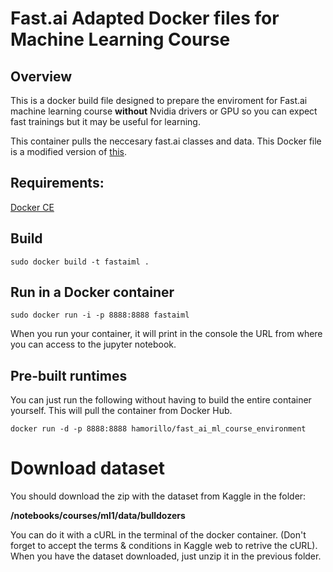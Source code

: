 # Fast.ai Adapted Docker files for Machine Learning Course


## Overview

This is a docker build file designed to prepare the enviroment for Fast.ai machine learning course **without** Nvidia drivers or GPU so you can expect fast trainings but it may be useful for learning.

This container pulls the neccesary fast.ai classes and data. This Docker file is a modified version of [this](https://github.com/Paperspace/fastai-docker/blob/master/fastai-v2/Dockerfile).

## Requirements:

[Docker CE](https://docs.docker.com/engine/installation/linux/docker-ce/ubuntu/)

## Build

`sudo docker build -t fastaiml .`


## Run in a Docker container

`sudo docker run -i -p 8888:8888 fastaiml`

When you run your container, it will print in the console the URL from where you can access to the jupyter notebook.

## Pre-built runtimes

You can just run the following without having to build the entire container yourself. This will pull the container from Docker Hub.

`docker run -d -p 8888:8888 hamorillo/fast_ai_ml_course_environment`

# Download dataset

You should download the zip with the dataset from Kaggle in the folder:

**/notebooks/courses/ml1/data/bulldozers**

You can do it with a cURL in the terminal of the docker container. (Don't forget to accept the terms & conditions in Kaggle web to retrive the cURL). When you have the dataset downloaded, just unzip it in the previous folder.